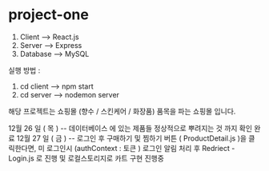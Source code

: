 # project-one

1. Client --> React.js
2. Server --> Express
3. Database --> MySQL

실행 방법 :

1. cd client --> npm start
2. cd server --> nodemon server

해당 프로젝트는 쇼핑몰 (향수 / 스킨케어 / 화장품) 품목을 파는 쇼핑몰 입니다.


12월 26 일 ( 목 ) -- 데이터베이스 에 있는 제품들 정상적으로 뿌려지는 것 까지 확인 완료
12월 27 일 ( 금 ) -- 로그인 후 구매하기 및 찜하기 버튼  ( ProductDetail.js )을 클릭한다면, 미 로그인시 (authContext : 토큰 ) 로그인 알림 처리 후 Redriect - Login.js 로 진행 
및 로컬스토리지로 카트 구현 진행중
